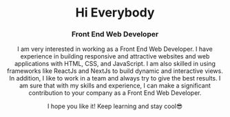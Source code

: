 <h1 align="center">Hi Everybody</h1>
<h3 align="center">Front End Web Developer</h3>
<p align="center">
 I am very interested in working as a Front End Web Developer. I have experience in building responsive and attractive websites and web applications with HTML, CSS, and JavaScript. I am also skilled in using frameworks like ReactJs and NextJs to build dynamic and interactive views. In addition, I like to work in a team and always try to give the best results. I am sure that with my skills and experience, I can make a significant contribution to your company as a Front End Web Developer.
</p>
<p align="center">
  I hope you like it! Keep learning and stay cool😎
</p>
